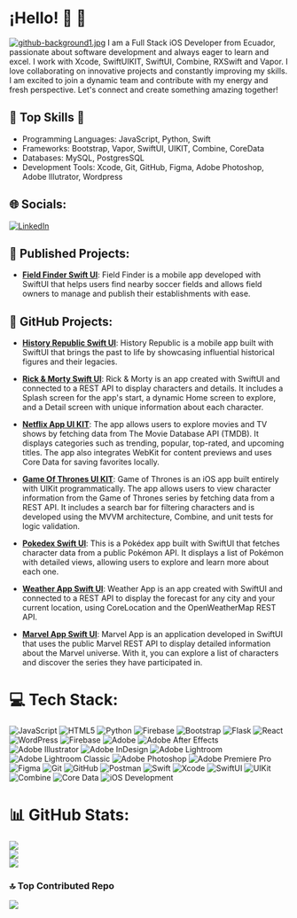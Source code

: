 
# ¡Hello! 👋 💫
[![github-background1.jpg](https://i.postimg.cc/851qst7k/github-background1.jpg)](https://postimg.cc/v1NPN77C)
I am a Full Stack iOS Developer from Ecuador, passionate about software development and always eager to learn and excel. I work with Xcode, SwiftUIKIT, SwiftUI, Combine, RXSwift and Vapor. I love collaborating on innovative projects and constantly improving my skills. I am excited to join a dynamic team and contribute with my energy and fresh perspective. Let's connect and create something amazing together!

<h2>🌟 Top Skills 🌟</h2>
<ul>
  <li>Programming Languages: JavaScript, Python, Swift</li>
  <li>Frameworks: Bootstrap, Vapor, SwiftUI, UIKIT, Combine, CoreData</li>
  <li>Databases: MySQL, PostgresSQL</li>
  <li>Development Tools: Xcode, Git, GitHub, Figma, Adobe Photoshop, Adobe Illutrator, Wordpress</li>
</ul>
<div align="left">
 
  
## 🌐 Socials:
[![LinkedIn](https://img.shields.io/badge/LinkedIn-%230077B5.svg?logo=linkedin&logoColor=white)](https://www.linkedin.com/in/heandy27/) 

## 📂 Published Projects:

- **[Field Finder Swift UI](https://github.com/Heandy27/App_FieldFinder.git)**: Field Finder is a mobile app developed with SwiftUI that helps users find nearby soccer fields and allows field owners to manage and publish their establishments with ease.

## 📂 GitHub Projects:

- **[History Republic Swift UI](https://github.com/Heandy27/app_history_republic.git)**: History Republic is a mobile app built with SwiftUI that brings the past to life by showcasing influential historical figures and their legacies.

- **[Rick & Morty Swift UI](https://github.com/Heandy27/Ricky-MortyApp.git)**: Rick & Morty is an app created with SwiftUI and connected to a REST API to display characters and details. It includes a Splash screen for the app's start, a dynamic Home screen to explore, and a Detail screen with unique information about each character.

- **[Netflix App UI KIT](https://github.com/Heandy27/Netflix-Project.git)**: The app allows users to explore movies and TV shows by fetching data from The Movie Database API (TMDB). It displays categories such as trending, popular, top-rated, and upcoming titles. The app also integrates WebKit for content previews and uses Core Data for saving favorites locally.

- **[Game Of Thrones UI KIT](https://github.com/Heandy27/Game-of-Thrones-Project.git)**: Game of Thrones is an iOS app built entirely with UIKit programmatically. The app allows users to view character information from the Game of Thrones series by fetching data from a REST API. It includes a search bar for filtering characters and is developed using the MVVM architecture, Combine, and unit tests for logic validation.

- **[Pokedex Swift UI](https://github.com/Heandy27/Pokemon-Project.git)**: This is a Pokédex app built with SwiftUI that fetches character data from a public Pokémon API. It displays a list of Pokémon with detailed views, allowing users to explore and learn more about each one.

- **[Weather App Swift UI](https://github.com/Heandy27/WeatherApp.git)**: Weather App is an app created with SwiftUI and connected to a REST API to display the forecast for any city and your current location, using CoreLocation and the OpenWeatherMap REST API.

- **[Marvel App Swift UI](https://github.com/Heandy27/MarvelApp.git)**: Marvel App is an application developed in SwiftUI that uses the public Marvel REST API to display detailed information about the Marvel universe. With it, you can explore a list of characters and discover the series they have participated in.


# 💻 Tech Stack:
![JavaScript](https://img.shields.io/badge/javascript-%23323330.svg?style=for-the-badge&logo=javascript&logoColor=%23F7DF1E) ![HTML5](https://img.shields.io/badge/html5-%23E34F26.svg?style=for-the-badge&logo=html5&logoColor=white) ![Python](https://img.shields.io/badge/python-3670A0?style=for-the-badge&logo=python&logoColor=ffdd54) ![Firebase](https://img.shields.io/badge/firebase-%23039BE5.svg?style=for-the-badge&logo=firebase) ![Bootstrap](https://img.shields.io/badge/bootstrap-%238511FA.svg?style=for-the-badge&logo=bootstrap&logoColor=white) ![Flask](https://img.shields.io/badge/flask-%23000.svg?style=for-the-badge&logo=flask&logoColor=white) ![React](https://img.shields.io/badge/react-%2320232a.svg?style=for-the-badge&logo=react&logoColor=%2361DAFB) ![WordPress](https://img.shields.io/badge/WordPress-%23117AC9.svg?style=for-the-badge&logo=WordPress&logoColor=white) ![Firebase](https://img.shields.io/badge/firebase-a08021?style=for-the-badge&logo=firebase&logoColor=ffcd34) ![Adobe](https://img.shields.io/badge/adobe-%23FF0000.svg?style=for-the-badge&logo=adobe&logoColor=white) ![Adobe After Effects](https://img.shields.io/badge/Adobe%20After%20Effects-9999FF.svg?style=for-the-badge&logo=Adobe%20After%20Effects&logoColor=white) ![Adobe Illustrator](https://img.shields.io/badge/adobe%20illustrator-%23FF9A00.svg?style=for-the-badge&logo=adobe%20illustrator&logoColor=white) ![Adobe InDesign](https://img.shields.io/badge/Adobe%20InDesign-49021F?style=for-the-badge&logo=adobeindesign&logoColor=FF3366) ![Adobe Lightroom](https://img.shields.io/badge/Adobe%20Lightroom-31A8FF.svg?style=for-the-badge&logo=Adobe%20Lightroom&logoColor=white) ![Adobe Lightroom Classic](https://img.shields.io/badge/Adobe%20Lightroom%20Classic-31A8FF.svg?style=for-the-badge&logo=Adobe%20Lightroom%20Classic&logoColor=white) ![Adobe Photoshop](https://img.shields.io/badge/adobe%20photoshop-%2331A8FF.svg?style=for-the-badge&logo=adobe%20photoshop&logoColor=white) ![Adobe Premiere Pro](https://img.shields.io/badge/Adobe%20Premiere%20Pro-9999FF.svg?style=for-the-badge&logo=Adobe%20Premiere%20Pro&logoColor=white) ![Figma](https://img.shields.io/badge/figma-%23F24E1E.svg?style=for-the-badge&logo=figma&logoColor=white) ![Git](https://img.shields.io/badge/git-%23F05033.svg?style=for-the-badge&logo=git&logoColor=white) ![GitHub](https://img.shields.io/badge/github-%23121011.svg?style=for-the-badge&logo=github&logoColor=white) ![Postman](https://img.shields.io/badge/Postman-FF6C37?style=for-the-badge&logo=postman&logoColor=white) ![Swift](https://img.shields.io/badge/Swift-FA7343?style=for-the-badge&logo=swift&logoColor=white) ![Xcode](https://img.shields.io/badge/Xcode-1575F9?style=for-the-badge&logo=xcode&logoColor=white) ![SwiftUI](https://img.shields.io/badge/SwiftUI-007AFF?style=for-the-badge&logo=swift&logoColor=white) ![UIKit](https://img.shields.io/badge/UIKit-2396F3?style=for-the-badge&logo=apple&logoColor=white) ![Combine](https://img.shields.io/badge/Combine-FF3B30?style=for-the-badge&logo=swift&logoColor=white) ![Core Data](https://img.shields.io/badge/Core%20Data-1D77F2?style=for-the-badge&logo=database&logoColor=white) ![iOS Development](https://img.shields.io/badge/iOS-000000?style=for-the-badge&logo=apple&logoColor=white)






# 📊 GitHub Stats:

![](https://github-readme-stats.vercel.app/api/top-langs/?username=heandy27&theme=default&hide_border=false&include_all_commits=false&count_private=false&layout=compact)<br/>
![](https://github-readme-stats.vercel.app/api?username=heandy27&theme=default&hide_border=false&include_all_commits=false&count_private=false)<br/>
![](https://github-readme-streak-stats.herokuapp.com/?user=heandy27&theme=default&hide_border=false)<br/>

### 🔝 Top Contributed Repo
![](https://github-contributor-stats.vercel.app/api?username=heandy27&limit=5&theme=dark&combine_all_yearly_contributions=true)



</div>
<!-- Proudly created with GPRM ( https://gprm.itsvg.in ) -->
